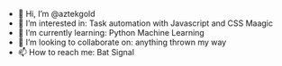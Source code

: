 - 👋 Hi, I’m @aztekgold
- 👀 I’m interested in: Task automation with Javascript and CSS Maagic
- 🌱 I’m currently learning: Python Machine Learning
- 💞️ I’m looking to collaborate on: anything thrown my way
- 📫 How to reach me: Bat Signal

<!---
aztekgold/aztekgold is a ✨ special ✨ repository because its `README.md` (this file) appears on your GitHub profile.
You can click the Preview link to take a look at your changes.
--->

